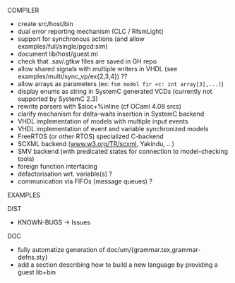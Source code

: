 COMPILER

- create src/host/bin
- dual error reporting mechanism (CLC / RfsmLight)
- support for synchronous actions (and allow examples/full/single/pgcd:sim)
- document lib/host/guest.ml
- check that .sav/.gtkw files are saved in GH repo
- allow shared signals with multiple writers in VHDL (see examples/multi/sync_vp/ex{2,3,4}) ??
- allow arrays as parameters (ex: `fsm model fir <c: int array[3],...)`)
- display enums as string in SystemC generated VCDs (currently not supported by SystemC 2.3) 
- rewrite parsers with $sloc+%inline (cf OCaml 4.08 srcs)
- clarify mechanism for delta-waits insertion in SystemC backend
- VHDL implementation of models with multiple input events
- VHDL implementation of event and variable synchronized models
- FreeRTOS (or other RTOS) specialized C-backend
- SCXML backend (www.w3.org/TR/scxml, Yakindu, ...)
- SMV backend (with predicated states for connection to model-checking tools)
- foreign function interfacing
- defactorisation wrt. variable(s) ?
- communication via FIFOs (message queues) ?

EXAMPLES

DIST

- KNOWN-BUGS -> Issues

DOC
- fully automatize generation of doc/um/{grammar.tex,grammar-defns.sty}
- add a section describing how to build a new language by providing a guest lib+bin
